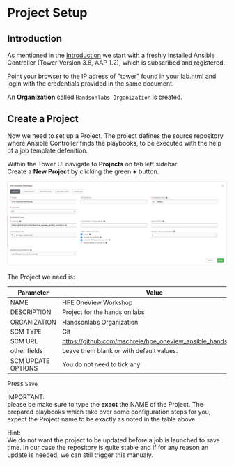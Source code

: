 # Project Setup

## Introduction

As mentioned in the [Introduction](00_introduction.md) we start with a freshly installed Ansible Controller (Tower Version 3.8, AAP 1.2), which is subscribed and registered.<br>

Point your browser to the IP adress of "tower" found in your lab.html and login with the credentials provided in the same document.<br>

An **Organization** called `Handsonlabs Organization` is created. 

## Create a Project

Now we need to set up a Project. The project defines the source repository where Ansible Controller finds the playbooks, to be executed with the help of a job template defenition. 

Within the Tower UI navigate to **Projects** on teh left sidebar.<br>
Create a **New Project** by clicking the green **+** button.

![Create-Prj](/images/create-prj.png)

The Project we need is:

| Parameter | Value |
|---|---|
| NAME | HPE OneView Workshop |
| DESCRIPTION | Project for the hands on labs |
| ORGANIZATION | Handsonlabs Organization |
| SCM TYPE | Git |
| SCM URL | https://github.com/mschreie/hpe_oneview_ansible_handsonlabs |
| other fields | Leave them blank or with default values.<br>
| SCM UPDATE OPTIONS | You do not need to tick any |

Press `Save`

IMPORTANT:<br>
please be make sure to type the **exact** the NAME of the Project. The prepared playbooks which take over some configuration steps for you, expect the Project name to be exactly as noted in the table above.


Hint:<br>
We do not want the project to be updated before a job is launched to save time. In our case the repository is quite stable and if for any reason an update is needed, we can still trigger this manualy.<br>
